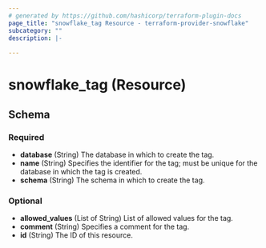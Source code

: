 ```yaml
---
# generated by https://github.com/hashicorp/terraform-plugin-docs
page_title: "snowflake_tag Resource - terraform-provider-snowflake"
subcategory: ""
description: |-
  
---
```


# snowflake_tag (Resource)





<!-- schema generated by tfplugindocs -->
## Schema

### Required

- **database** (String) The database in which to create the tag.
- **name** (String) Specifies the identifier for the tag; must be unique for the database in which the tag is created.
- **schema** (String) The schema in which to create the tag.

### Optional

- **allowed_values** (List of String) List of allowed values for the tag.
- **comment** (String) Specifies a comment for the tag.
- **id** (String) The ID of this resource.


